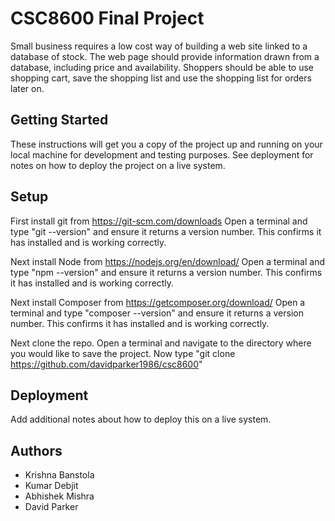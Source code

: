 # CSC8600 Final Project

Small business requires a low cost way of building a web site linked to a database of stock. The web page should provide information drawn from a database, including price and availability. Shoppers should be able to use shopping cart, save the shopping list and use the shopping list for orders later on.

## Getting Started

These instructions will get you a copy of the project up and running on your local machine for development and testing purposes. See deployment for notes on how to deploy the project on a live system.

## Setup

First install git from https://git-scm.com/downloads
Open a terminal and type "git --version" and ensure it returns a version number. This confirms it has installed and is working correctly.

Next install Node from https://nodejs.org/en/download/
Open a terminal and type "npm --version" and ensure it returns a version number. This confirms it has installed and is working correctly.

Next install Composer from https://getcomposer.org/download/
Open a terminal and type "composer --version" and ensure it returns a version number. This confirms it has installed and is working correctly.

Next clone the repo. Open a terminal and navigate to the directory where you would like to save the project. Now type "git clone https://github.com/davidparker1986/csc8600"


## Deployment

Add additional notes about how to deploy this on a live system.

## Authors

* Krishna Banstola
* Kumar Debjit
* Abhishek Mishra
* David Parker
